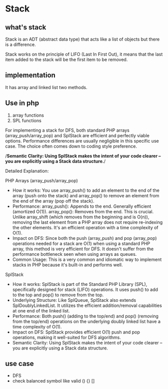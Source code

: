 # Stack

## what's stack

Stack is an ADT (abstract data type) that acts like a list of objects but there is a difference.

Stack works on the principle of LIFO (Last In First Out), it means that the last item added to the stack will be the first item to be removed.

## implementation

It has array and linked list two methods.

## Use in php

1. array functions 
2. SPL functions

For implementing a stack for DFS, both standard PHP arrays (array_push/array_pop) and SplStack are efficient and perfectly viable options. Performance differences are usually negligible in this specific use case. The choice often comes down to coding style preference.

/**Semantic Clarity: Using SplStack makes the intent of your code clearer – you are explicitly using a Stack data structure.**/

Detailed Explanation:

PHP Arrays (array_push/array_pop)

- How it works: You use array_push() to add an element to the end of the array (push onto the stack) and array_pop() to remove an element from the end of the array (pop off the stack).
- Performance:
array_push(): Appends to the end. Generally efficient (amortized O(1)).
array_pop(): Removes from the end. This is crucial. Unlike array_shift (which removes from the beginning and is O(n)), removing the last element from a PHP array does not require re-indexing the other elements. It's an efficient operation with a time complexity of O(1).
- Impact on DFS: Since both the push (array_push) and pop (array_pop) operations needed for a stack are O(1) when using a standard PHP array, this method is very efficient for DFS. It doesn't suffer from the performance bottleneck seen when using arrays as queues.
- Common Usage: This is a very common and idiomatic way to implement stacks in PHP because it's built-in and performs well.

SplStack

- How it works: SplStack is part of the Standard PHP Library (SPL), specifically designed for stack (LIFO) operations. It uses push() to add to the top and pop() to remove from the top.
- Underlying Structure: Like SplQueue, SplStack also extends SplDoublyLinkedList. It utilizes the efficient addition/removal capabilities at one end of the linked list.
- Performance: Both push() (adding to the top/end) and pop() (removing from the top/end) operations on the underlying doubly linked list have a time complexity of O(1).
- Impact on DFS: SplStack provides efficient O(1) push and pop operations, making it well-suited for DFS algorithms.
- Semantic Clarity: Using SplStack makes the intent of your code clearer – you are explicitly using a Stack data structure.

## use case

- DFS
- check balanced symbol like valid () {} []
